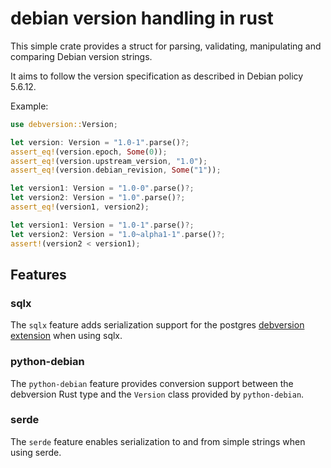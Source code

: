 # debian version handling in rust

This simple crate provides a struct for parsing, validating, manipulating and
comparing Debian version strings.

It aims to follow the version specification as described in Debian policy
5.6.12.

Example:

```rust
use debversion::Version;

let version: Version = "1.0-1".parse()?;
assert_eq!(version.epoch, Some(0));
assert_eq!(version.upstream_version, "1.0");
assert_eq!(version.debian_revision, Some("1"));

let version1: Version = "1.0-0".parse()?;
let version2: Version = "1.0".parse()?;
assert_eq!(version1, version2);

let version1: Version = "1.0-1".parse()?;
let version2: Version = "1.0~alpha1-1".parse()?;
assert!(version2 < version1);
```

## Features

### sqlx

The `sqlx` feature adds serialization support for the postgres
[debversion extension](https://pgxn.org/dist/debversion/) when using sqlx.

### python-debian

The `python-debian` feature provides conversion support between the debversion
Rust type and the ``Version`` class provided by ``python-debian``.

### serde

The `serde` feature enables serialization to and from simple strings when
using serde.
